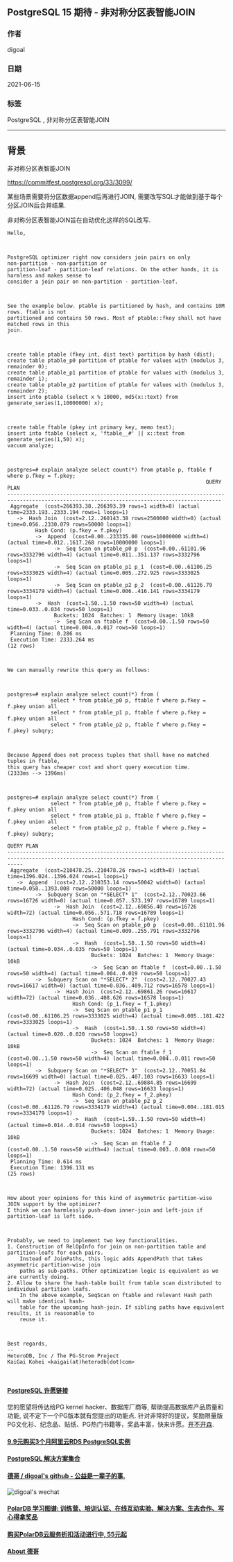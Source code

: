 ## PostgreSQL 15 期待 - 非对称分区表智能JOIN  
        
### 作者        
digoal        
        
### 日期        
2021-06-15         
        
### 标签        
PostgreSQL , 非对称分区表智能JOIN      
        
----        
        
## 背景        
非对称分区表智能JOIN  
  
https://commitfest.postgresql.org/33/3099/  
  
某些场景需要将分区数据append后再进行JOIN, 需要改写SQL才能做到基于每个分区JOIN后合并结果.    
  
非对称分区表智能JOIN旨在自动优化这样的SQL改写.  
  
```  
Hello,  
  
  
  
PostgreSQL optimizer right now considers join pairs on only  
non-partition - non-partition or  
partition-leaf - partition-leaf relations. On the other hands, it is  
harmless and makes sense to  
consider a join pair on non-partition - partition-leaf.  
  
  
  
See the example below. ptable is partitioned by hash, and contains 10M  
rows. ftable is not  
partitioned and contains 50 rows. Most of ptable::fkey shall not have  
matched rows in this  
join.  
  
  
  
create table ptable (fkey int, dist text) partition by hash (dist);  
create table ptable_p0 partition of ptable for values with (modulus 3,  
remainder 0);  
create table ptable_p1 partition of ptable for values with (modulus 3,  
remainder 1);  
create table ptable_p2 partition of ptable for values with (modulus 3,  
remainder 2);  
insert into ptable (select x % 10000, md5(x::text) from  
generate_series(1,10000000) x);  
  
  
  
create table ftable (pkey int primary key, memo text);  
insert into ftable (select x, 'ftable__#' || x::text from  
generate_series(1,50) x);  
vacuum analyze;  
  
  
  
postgres=# explain analyze select count(*) from ptable p, ftable f  
where p.fkey = f.pkey;  
                                                                QUERY PLAN  
-------------------------------------------------------------------------------------------------------------------------------------------  
 Aggregate  (cost=266393.38..266393.39 rows=1 width=8) (actual  
time=2333.193..2333.194 rows=1 loops=1)  
   ->  Hash Join  (cost=2.12..260143.38 rows=2500000 width=0) (actual  
time=0.056..2330.079 rows=50000 loops=1)  
         Hash Cond: (p.fkey = f.pkey)  
         ->  Append  (cost=0.00..233335.00 rows=10000000 width=4)  
(actual time=0.012..1617.268 rows=10000000 loops=1)  
               ->  Seq Scan on ptable_p0 p  (cost=0.00..61101.96  
rows=3332796 width=4) (actual time=0.011..351.137 rows=3332796  
loops=1)  
               ->  Seq Scan on ptable_p1 p_1  (cost=0.00..61106.25  
rows=3333025 width=4) (actual time=0.005..272.925 rows=3333025  
loops=1)  
               ->  Seq Scan on ptable_p2 p_2  (cost=0.00..61126.79  
rows=3334179 width=4) (actual time=0.006..416.141 rows=3334179  
loops=1)  
         ->  Hash  (cost=1.50..1.50 rows=50 width=4) (actual  
time=0.033..0.034 rows=50 loops=1)  
               Buckets: 1024  Batches: 1  Memory Usage: 10kB  
               ->  Seq Scan on ftable f  (cost=0.00..1.50 rows=50  
width=4) (actual time=0.004..0.017 rows=50 loops=1)  
 Planning Time: 0.286 ms  
 Execution Time: 2333.264 ms  
(12 rows)  
  
  
  
We can manually rewrite this query as follows:  
  
  
  
postgres=# explain analyze select count(*) from (  
              select * from ptable_p0 p, ftable f where p.fkey =  
f.pkey union all  
              select * from ptable_p1 p, ftable f where p.fkey =  
f.pkey union all  
              select * from ptable_p2 p, ftable f where p.fkey = f.pkey) subqry;  
  
  
  
Because Append does not process tuples that shall have no matched  
tuples in ftable,  
this query has cheaper cost and short query execution time.  
(2333ms --> 1396ms)  
  
  
  
postgres=# explain analyze select count(*) from (  
              select * from ptable_p0 p, ftable f where p.fkey =  
f.pkey union all  
              select * from ptable_p1 p, ftable f where p.fkey =  
f.pkey union all  
              select * from ptable_p2 p, ftable f where p.fkey = f.pkey) subqry;  
                                                                   QUERY PLAN  
-------------------------------------------------------------------------------------------------------------------------------------------------  
 Aggregate  (cost=210478.25..210478.26 rows=1 width=8) (actual  
time=1396.024..1396.024 rows=1 loops=1)  
   ->  Append  (cost=2.12..210353.14 rows=50042 width=0) (actual  
time=0.058..1393.008 rows=50000 loops=1)  
         ->  Subquery Scan on "*SELECT* 1"  (cost=2.12..70023.66  
rows=16726 width=0) (actual time=0.057..573.197 rows=16789 loops=1)  
               ->  Hash Join  (cost=2.12..69856.40 rows=16726  
width=72) (actual time=0.056..571.718 rows=16789 loops=1)  
                     Hash Cond: (p.fkey = f.pkey)  
                     ->  Seq Scan on ptable_p0 p  (cost=0.00..61101.96  
rows=3332796 width=4) (actual time=0.009..255.791 rows=3332796  
loops=1)  
                     ->  Hash  (cost=1.50..1.50 rows=50 width=4)  
(actual time=0.034..0.035 rows=50 loops=1)  
                           Buckets: 1024  Batches: 1  Memory Usage: 10kB  
                           ->  Seq Scan on ftable f  (cost=0.00..1.50  
rows=50 width=4) (actual time=0.004..0.019 rows=50 loops=1)  
         ->  Subquery Scan on "*SELECT* 2"  (cost=2.12..70027.43  
rows=16617 width=0) (actual time=0.036..409.712 rows=16578 loops=1)  
               ->  Hash Join  (cost=2.12..69861.26 rows=16617  
width=72) (actual time=0.036..408.626 rows=16578 loops=1)  
                     Hash Cond: (p_1.fkey = f_1.pkey)  
                     ->  Seq Scan on ptable_p1 p_1  
(cost=0.00..61106.25 rows=3333025 width=4) (actual time=0.005..181.422  
rows=3333025 loops=1)  
                     ->  Hash  (cost=1.50..1.50 rows=50 width=4)  
(actual time=0.020..0.020 rows=50 loops=1)  
                           Buckets: 1024  Batches: 1  Memory Usage: 10kB  
                           ->  Seq Scan on ftable f_1  
(cost=0.00..1.50 rows=50 width=4) (actual time=0.004..0.011 rows=50  
loops=1)  
         ->  Subquery Scan on "*SELECT* 3"  (cost=2.12..70051.84  
rows=16699 width=0) (actual time=0.025..407.103 rows=16633 loops=1)  
               ->  Hash Join  (cost=2.12..69884.85 rows=16699  
width=72) (actual time=0.025..406.048 rows=16633 loops=1)  
                     Hash Cond: (p_2.fkey = f_2.pkey)  
                     ->  Seq Scan on ptable_p2 p_2  
(cost=0.00..61126.79 rows=3334179 width=4) (actual time=0.004..181.015  
rows=3334179 loops=1)  
                     ->  Hash  (cost=1.50..1.50 rows=50 width=4)  
(actual time=0.014..0.014 rows=50 loops=1)  
                           Buckets: 1024  Batches: 1  Memory Usage: 10kB  
                           ->  Seq Scan on ftable f_2  
(cost=0.00..1.50 rows=50 width=4) (actual time=0.003..0.008 rows=50  
loops=1)  
 Planning Time: 0.614 ms  
 Execution Time: 1396.131 ms  
(25 rows)  
  
  
  
How about your opinions for this kind of asymmetric partition-wise  
JOIN support by the optimizer?  
I think we can harmlessly push-down inner-join and left-join if  
partition-leaf is left side.  
  
  
  
Probably, we need to implement two key functionalities.  
1. Construction of RelOpInfo for join on non-partition table and  
partition-leafs for each pairs.  
    Instead of JoinPaths, this logic adds AppendPath that takes  
asymmetric partition-wise join  
    paths as sub-paths. Other optimization logic is equivalent as we  
are currently doing.  
2. Allow to share the hash-table built from table scan distributed to  
individual partition leafs.  
    In the above example, SeqScan on ftable and relevant Hash path  
will make identical hash-  
    table for the upcoming hash-join. If sibling paths have equivalent  
results, it is reasonable to  
    reuse it.  
  
  
  
Best regards,  
--   
HeteroDB, Inc / The PG-Strom Project  
KaiGai Kohei <kaigai(at)heterodb(dot)com>  
  
  
```  
  
  
#### [PostgreSQL 许愿链接](https://github.com/digoal/blog/issues/76 "269ac3d1c492e938c0191101c7238216")
您的愿望将传达给PG kernel hacker、数据库厂商等, 帮助提高数据库产品质量和功能, 说不定下一个PG版本就有您提出的功能点. 针对非常好的提议，奖励限量版PG文化衫、纪念品、贴纸、PG热门书籍等，奖品丰富，快来许愿。[开不开森](https://github.com/digoal/blog/issues/76 "269ac3d1c492e938c0191101c7238216").  
  
  
#### [9.9元购买3个月阿里云RDS PostgreSQL实例](https://www.aliyun.com/database/postgresqlactivity "57258f76c37864c6e6d23383d05714ea")
  
  
#### [PostgreSQL 解决方案集合](https://yq.aliyun.com/topic/118 "40cff096e9ed7122c512b35d8561d9c8")
  
  
#### [德哥 / digoal's github - 公益是一辈子的事.](https://github.com/digoal/blog/blob/master/README.md "22709685feb7cab07d30f30387f0a9ae")
  
  
![digoal's wechat](../pic/digoal_weixin.jpg "f7ad92eeba24523fd47a6e1a0e691b59")
  
  
#### [PolarDB 学习图谱: 训练营、培训认证、在线互动实验、解决方案、生态合作、写心得拿奖品](https://www.aliyun.com/database/openpolardb/activity "8642f60e04ed0c814bf9cb9677976bd4")
  
  
#### [购买PolarDB云服务折扣活动进行中, 55元起](https://www.aliyun.com/activity/new/polardb-yunparter?userCode=bsb3t4al "e0495c413bedacabb75ff1e880be465a")
  
  
#### [About 德哥](https://github.com/digoal/blog/blob/master/me/readme.md "a37735981e7704886ffd590565582dd0")
  
